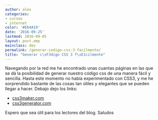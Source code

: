 ```yaml
---
author: alex
categories:
- cursos
- internet
color: '#E64A19'
date: '2016-09-25'
lastmod: 2016-09-05
layout: post.amp
mainclass: dev
permalink: /generar-codigo-css-3-facilmente/
title: "Generar c\xF3digo CSS 3 f\xE1cilmente"
---
```


Navegando por la red me he encontrado unas cuantas páginas en las que se dá la posibilidad de generar nuestro código css de una manera fácil y sencilla. Hasta este momento no había experimentado con CSS3, y me he sorprendido bastante de las cosas tan útiles y elegantes que se pueden llegar a hacer. Debajo dejo los links:

<!--more--><!--ad-->

- [css3maker.com][2]
- [css3generator.com][3]

Espero que sea útil para los lectores del blog. Saludos

 [2]: http://www.css3maker.com/
 [3]: http://css3generator.com/
